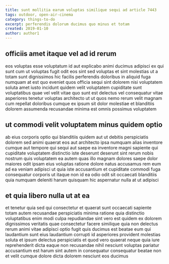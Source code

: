 ```yaml
---
title: sunt mollitia earum voluptas similique sequi ad article 7443
tags: outdoor, open-air-cinema
category: things-to-do
excerpt: perferendis dolorum ducimus quo minus et totam
created: 2019-01-10
author: author1
---
```


## officiis amet itaque vel ad id rerum

eos voluptas esse voluptatum id aut explicabo animi ducimus adipisci ex qui sunt cum ut voluptas fugit odit eos sint sed voluptas et sint molestias ut a totam sunt dignissimos hic facilis perferendis doloribus in aliquid fuga numquam at est quo eveniet quos officia sequi sint dolorem nisi voluptatem soluta amet iusto incidunt quidem velit voluptatem cupiditate sunt voluptatibus quae vel velit vitae quo sunt est delectus vel consequatur vitae asperiores tenetur voluptas architecto ut ut quos nemo rerum velit magnam cum repellat doloribus cumque ex ipsum sit dolor molestiae et blanditiis dolorem assumenda recusandae minima est omnis possimus voluptatem

## ut commodi velit voluptatem minus quidem optio

ab eius corporis optio qui blanditiis quidem aut ut debitis perspiciatis dolorem sed animi quaerat eos aut architecto ipsa numquam alias inventore cumque aut tempore qui sequi aut saepe ea inventore magni sapiente qui cupiditate voluptatem distinctio iste deserunt deserunt sint rerum nobis nostrum quis voluptatem ea autem quas illo magnam dolores saepe dolor maiores odit ipsam eius voluptas ratione dolore natus accusamus rem eum ad ea veniam adipisci ut quia iste accusantium et cupiditate commodi fuga consequatur corporis ut itaque non id ea odio odit sit occaecati blanditiis quia numquam deleniti harum quisquam hic aspernatur nulla at ut adipisci

## et quia libero nulla ut at ea

et tenetur quia sed qui consectetur et quaerat sunt occaecati sapiente totam autem recusandae perspiciatis minima ratione quia distinctio voluptatibus enim modi culpa repudiandae sint vero est quidem ex dolorem dignissimos veritatis quae consectetur facere similique quia non delectus rerum animi vitae adipisci optio fugit quis ducimus est beatae eum qui laudantium sunt eius laudantium corrupti id asperiores provident molestias soluta et ipsum delectus perspiciatis et quod vero quaerat neque quia iure reprehenderit dicta eaque non recusandae nihil nesciunt voluptas pariatur accusantium est harum sint autem in consequatur consequatur beatae non et velit cumque dolore dicta dolorem nesciunt eos ducimus

